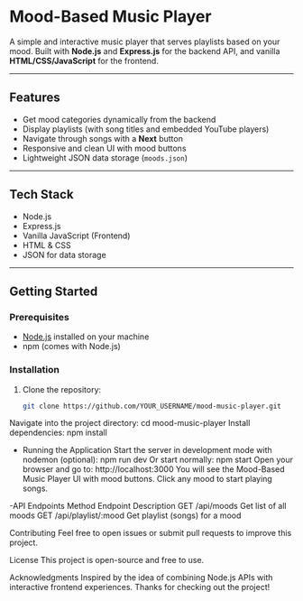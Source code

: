 #  Mood-Based Music Player

A simple and interactive music player that serves playlists based on your mood. Built with **Node.js** and **Express.js** for the backend API, and vanilla **HTML/CSS/JavaScript** for the frontend.

---

## Features

- Get mood categories dynamically from the backend
- Display playlists (with song titles and embedded YouTube players)
- Navigate through songs with a **Next** button
- Responsive and clean UI with mood buttons
- Lightweight JSON data storage (`moods.json`)

---

## Tech Stack

- Node.js
- Express.js
- Vanilla JavaScript (Frontend)
- HTML & CSS
- JSON for data storage

---

## Getting Started

### Prerequisites

- [Node.js](https://nodejs.org/) installed on your machine
- npm (comes with Node.js)

### Installation

1. Clone the repository:

   ```bash
   git clone https://github.com/YOUR_USERNAME/mood-music-player.git

Navigate into the project directory: cd mood-music-player
Install dependencies: npm install
- Running the Application
Start the server in development mode with nodemon (optional):
npm run dev
Or start normally:
npm start
Open your browser and go to:
http://localhost:3000
You will see the Mood-Based Music Player UI with mood buttons. Click any mood to start playing songs.

-API Endpoints
Method	Endpoint	Description
GET	/api/moods	Get list of all moods
GET	/api/playlist/:mood	Get playlist (songs) for a mood

Contributing
Feel free to open issues or submit pull requests to improve this project.

License
This project is open-source and free to use.

Acknowledgments
Inspired by the idea of combining Node.js APIs with interactive frontend experiences.
Thanks for checking out the project! 

